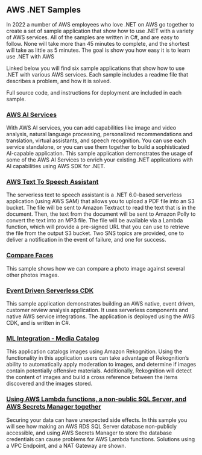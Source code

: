 ## AWS .NET Samples

In 2022 a number of AWS employees who love .NET on AWS go together to create a set of sample application that show how to use .NET with a variety of AWS services. All of the samples are written in C#, and are easy to follow. None will take more than 45 minutes to complete, and the shortest will take as little as 5 minutes. The goal is show you how easy it is to learn use .NET with AWS  

Linked below you will find six sample applications that show how to use .NET with various AWS services. Each sample includes a readme file that describes a problem, and how it is solved.

Full source code, and instructions for deployment are included in each sample.

### [AWS AI Services](https://github.com/aws-samples/aws-net-guides/tree/master/SampleApplications/2022/aws-ai-services-demo)

With AWS AI services, you can add capabilities like image and video analysis, natural language processing, personalized recommendations and translation, virtual assistants, and speech recognition. You can use each service standalone, or you can use them together to build a sophisticated AI-capable application. This sample application demonstrates the usage of some of the AWS AI Services to enrich your existing .NET applications with AI capabilities using AWS SDK for .NET.

### [AWS Text To Speech Assistant](https://github.com/aws-samples/aws-net-guides/tree/master/SampleApplications/2022/ServerlessTextToSpeech)

The serverless text to speech assistant is a .NET 6.0-based serverless application (using AWS SAM) that allows you to upload a PDF file into an S3 bucket. The file will be sent to Amazon Textract to read the text that is in the document. Then, the text from the document will be sent to Amazon Polly to convert the text into an MP3 file. The file will be available via a Lambda function, which will provide a pre-signed URL that you can use to retrieve the file from the output S3 bucket. Two SNS topics are provided, one to deliver a notification in the event of failure, and one for success.

### [Compare Faces](https://github.com/aws-samples/aws-net-guides/tree/master/Serverless/Serverless%20App%20with%20Dynamic%20Step%20Functions)

This sample shows how we can compare a photo image against several other photos images.

### [Event Driven Serverless CDK](https://github.com/aws-samples/aws-net-guides/tree/master/SampleApplications/2022/ServerlessEventDrivenSentimentAnalysis)

This sample application demonstrates building an AWS native, event driven, customer review analysis application. It uses serverless components and native AWS service integrations. The application is deployed using the AWS CDK, and is written in C#.


### [ML Integration - Media Catalog](https://github.com/aws-samples/aws-net-guides/tree/master/SampleApplications/2022/MediaCatalog)

This application catalogs images using Amazon Rekognition. Using the functionality in this application users can take advantage of Rekognition’s ability to automatically apply moderation to images, and determine if images contain potentially offensive materials. Additionally, Rekognition will detect the content of images and build a cross reference between the items discovered and the images stored.

### [Using AWS Lambda functions, a non-public SQL Server, and AWS Secrets Manager together](https://github.com/aws-samples/aws-net-guides/tree/master/SampleApplications/2022/LambdaVPCSecretsManager)

Securing your data can have unexpected side effects. In this sample you will see how making an AWS RDS SQL Server database non-publicly accessible, and using AWS Secrets Manager to store the database credentials can cause problems for AWS Lambda functions. Solutions using a VPC Endpoint, and a NAT Gateway are shown.

